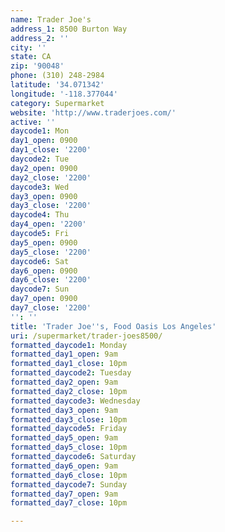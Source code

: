 ```yaml
---
name: Trader Joe's
address_1: 8500 Burton Way
address_2: ''
city: ''
state: CA
zip: '90048'
phone: (310) 248-2984
latitude: '34.071342'
longitude: '-118.377044'
category: Supermarket
website: 'http://www.traderjoes.com/'
active: ''
daycode1: Mon
day1_open: 0900
day1_close: '2200'
daycode2: Tue
day2_open: 0900
day2_close: '2200'
daycode3: Wed
day3_open: 0900
day3_close: '2200'
daycode4: Thu
day4_open: '2200'
daycode5: Fri
day5_open: 0900
day5_close: '2200'
daycode6: Sat
day6_open: 0900
day6_close: '2200'
daycode7: Sun
day7_open: 0900
day7_close: '2200'
'': ''
title: 'Trader Joe''s, Food Oasis Los Angeles'
uri: /supermarket/trader-joes8500/
formatted_daycode1: Monday
formatted_day1_open: 9am
formatted_day1_close: 10pm
formatted_daycode2: Tuesday
formatted_day2_open: 9am
formatted_day2_close: 10pm
formatted_daycode3: Wednesday
formatted_day3_open: 9am
formatted_day3_close: 10pm
formatted_daycode5: Friday
formatted_day5_open: 9am
formatted_day5_close: 10pm
formatted_daycode6: Saturday
formatted_day6_open: 9am
formatted_day6_close: 10pm
formatted_daycode7: Sunday
formatted_day7_open: 9am
formatted_day7_close: 10pm

---
```

